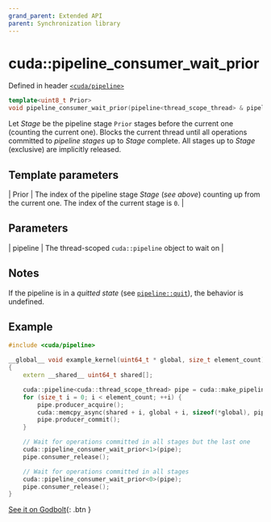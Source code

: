 ```yaml
---
grand_parent: Extended API
parent: Synchronization library
---
```


# cuda::**pipeline_consumer_wait_prior**

Defined in header [`<cuda/pipeline>`](../headers/pipeline.md)

```c++
template<uint8_t Prior>
void pipeline_consumer_wait_prior(pipeline<thread_scope_thread> & pipeline);
```

Let *Stage* be the pipeline stage `Prior` stages before the current one (counting the current one). Blocks the current
thread until all operations committed to _pipeline stages_ up to *Stage* complete. All stages up to *Stage* (exclusive)
are implicitly released.

## Template parameters

| Prior | The index of the pipeline stage *Stage* (_see above_) counting up from the current one. The index of the current stage is `0`. |

## Parameters

| pipeline | The thread-scoped `cuda::pipeline` object to wait on |

## Notes

If the pipeline is in a _quitted state_ (see [`pipeline::quit`](./pipeline/quit.md)), the behavior is undefined.

## Example

```c++
#include <cuda/pipeline>

__global__ void example_kernel(uint64_t * global, size_t element_count)
{
    extern __shared__ uint64_t shared[];

    cuda::pipeline<cuda::thread_scope_thread> pipe = cuda::make_pipeline();
    for (size_t i = 0; i < element_count; ++i) {
        pipe.producer_acquire();
        cuda::memcpy_async(shared + i, global + i, sizeof(*global), pipe);
        pipe.producer_commit();
    }

    // Wait for operations committed in all stages but the last one
    cuda::pipeline_consumer_wait_prior<1>(pipe);
    pipe.consumer_release();

    // Wait for operations committed in all stages
    cuda::pipeline_consumer_wait_prior<0>(pipe);
    pipe.consumer_release();
}
```

[See it on Godbolt](https://godbolt.org/z/j83v3G){: .btn }
